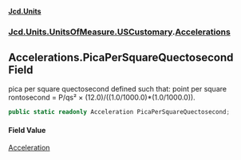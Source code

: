 #### [Jcd.Units](index.md 'index')

### [Jcd.Units.UnitsOfMeasure.USCustomary](Jcd.Units.UnitsOfMeasure.USCustomary.md 'Jcd.Units.UnitsOfMeasure.USCustomary').[Accelerations](Accelerations.md 'Jcd.Units.UnitsOfMeasure.USCustomary.Accelerations')

## Accelerations.PicaPerSquareQuectosecond Field

pica per square quectosecond defined such that: point per square rontosecond = P/qs² ×
(12.0)/((1.0/1000.0)*(1.0/1000.0)).

```csharp
public static readonly Acceleration PicaPerSquareQuectosecond;
```

#### Field Value

[Acceleration](Acceleration.md 'Jcd.Units.UnitTypes.Acceleration')